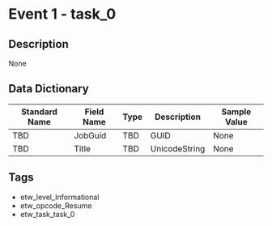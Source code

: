 # Event 1 - task_0

## Description
None

## Data Dictionary
|Standard Name|Field Name|Type|Description|Sample Value|
|---|---|---|---|---|
|TBD|JobGuid|TBD|GUID|None|None|
|TBD|Title|TBD|UnicodeString|None|None|

## Tags
* etw_level_Informational
* etw_opcode_Resume
* etw_task_task_0